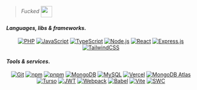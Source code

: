 >_Fucked_    <img src="https://media.tenor.com/uvs84qLH_l8AAAAi/nahh-nah.gif" width="30px" align="center">

#### _Languages, libs & frameworks._

<div align="center">
  
  <!--![HTML](https://img.shields.io/badge/HTML-E34F26?style=for-the-badge&logo=html5&logoColor=white)-->
  <!--![CSS](https://img.shields.io/badge/CSS-1572B6?style=for-the-badge&logo=css3&logoColor=white)-->
  [![PHP](https://img.shields.io/badge/PHP-777BB4?style=for-the-badge&logo=php&logoColor=white)](https://www.php.net/)
  [![JavaScript](https://img.shields.io/badge/JavaScript-000000?style=for-the-badge&logo=javascript&logoColor=F7DF1E)](https://developer.mozilla.org/en-US/docs/Web/JavaScript)
  [![TypeScript](https://img.shields.io/badge/TypeScript-3178C6?style=for-the-badge&logo=typescript&logoColor=white)](https://www.typescriptlang.org/)
  [![Node.js](https://img.shields.io/badge/Node.js-339933?style=for-the-badge&logo=node.js&logoColor=white)](https://nodejs.org/en/)
  [![React](https://img.shields.io/badge/React-282c34?style=for-the-badge&logo=react&logoColor=61DAFB)](https://react.dev/)
  [![Express.js](https://img.shields.io/badge/Express.js-78c461?style=for-the-badge&logo=express&logoColor=white)](https://expressjs.com/)
  [![TailwindCSS](https://img.shields.io/badge/TailwindCSS-FFFFFF?style=for-the-badge&logo=tailwindcss&logoColor=38BCF9)](https://tailwindcss.com/)
  
</div>


#### _Tools & services._

<div align="center">
  
  [![Git](https://img.shields.io/badge/Git-F05032?style=for-the-badge&logo=git&logoColor=white)](https://git-scm.com/)
  [![npm](https://img.shields.io/badge/npm-CB3837?style=for-the-badge&logo=npm&logoColor=white)](https://www.npmjs.com/)
  [![pnpm](https://img.shields.io/badge/pnpm-ffffff?style=for-the-badge&logo=pnpm&logoColor=f69220)](https://pnpm.io/)
  [![MongoDB](https://img.shields.io/badge/MongoDB-47A248?style=for-the-badge&logo=mongodb&logoColor=white)](https://www.mongodb.com/)
  [![MySQL](https://img.shields.io/badge/MySQL-4479A1?style=for-the-badge&logo=mysql&logoColor=white)](https://www.mysql.com/)
  [![Vercel](https://img.shields.io/badge/Vercel-black?logo=vercel&style=for-the-badge)](https://vercel.com/home)
  [![MongoDB Atlas](https://img.shields.io/badge/MongoDB%20Atlas-47A248?logo=mongodb&logoColor=white&style=for-the-badge)](https://www.mongodb.com/products/platform/atlas-database)
  [![Turso](https://img.shields.io/badge/Turso-4ff7d1?logo=turso&logoColor=white&style=for-the-badge)](https://turso.tech/)
  [![JWT](https://img.shields.io/badge/JWT-000000?style=for-the-badge&logo=JSON%20web%20tokens&logoColor=white)](https://jwt.io/)
  [![Webpack](https://img.shields.io/badge/Webpack-6ea6c1?style=for-the-badge&logo=webpack&logoColor=white)](https://webpack.js.org/)
  [![Babel](https://img.shields.io/badge/Babel-F9DC3E?style=for-the-badge&logo=babel&logoColor=black)](https://babeljs.io/)
  [![Vite](https://img.shields.io/badge/Vite-FFD62E?style=for-the-badge&logo=Vite&logoColor=646CFF)](https://vitejs.dev/)
  [![SWC](https://img.shields.io/badge/SWC-%2320232a.svg?style=for-the-badge&logo=swc&logoColor=%23F2C94C)](https://swc.rs/)
  
</div>

<!-- Old JS badge: ![JavaScript](https://img.shields.io/badge/JavaScript-F7DF1E?style=for-the-badge&logo=javascript&logoColor=black) -->
